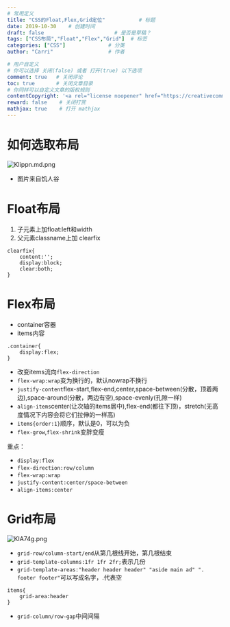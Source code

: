 ```yaml
---
# 常用定义
title: "CSS的Float,Flex,Grid定位"           # 标题
date: 2019-10-30    # 创建时间
draft: false                       # 是否是草稿？
tags: ["CSS布局","Float","Flex","Grid"]  # 标签
categories: ["CSS"]              # 分类
author: "Carri"                  # 作者

# 用户自定义
# 你可以选择 关闭(false) 或者 打开(true) 以下选项
comment: true   # 关闭评论
toc: true       # 关闭文章目录
# 你同样可以自定义文章的版权规则
contentCopyright: '<a rel="license noopener" href="https://creativecommons.org/licenses/by-nc-nd/4.0/" target="_blank">CC BY-NC-ND 4.0</a>'
reward: false	 # 关闭打赏
mathjax: true    # 打开 mathjax
---
```


# 如何选取布局
![KIippn.md.png](https://s2.ax1x.com/2019/10/31/KIippn.md.png)

* 图片来自饥人谷

# Float布局
1. 子元素上加float:left和width
2. 父元素classname上加 clearfix
```
clearfix{
    content:'';
    display:block;
    clear:both;
}
```

# Flex布局
* container容器 
* items内容

```
.container{
    display:flex;
}
```

* 改变items流向`flex-direction`
* `flex-wrap:wrap`变为换行的，默认nowrap不换行
* `justify-content`flex-start,flex-end,center,space-between(分散，顶着两边),space-around(分散，两边有空),space-evenly(孔隙一样)
* `align-items`center(让次轴的items居中),flex-end(都往下顶)，stretch(无高度情况下内容会将它们拉伸的一样高)
* `items{order:1}`顺序，默认是0，可以为负
* `flex-grow`,`flex-shrink`变胖变瘦


重点：
* `display:flex`
* `flex-direction:row/column`
* `flex-wrap:wrap`
* `justify-content:center/space-between`
* `align-items:center`


# Grid布局
![KIA74g.png](https://s2.ax1x.com/2019/10/31/KIA74g.png)

* `grid-row/column-start/end`从第几根线开始，第几根结束
* `grid-template-columns:1fr 1fr 2fr;`表示几份
* `grid-template-areas:"header header header" "aside main ad" ". footer footer"`可以写成名字，.代表空
```
items{
    grid-area:header
}
```
* `grid-column/row-gap`中间间隔